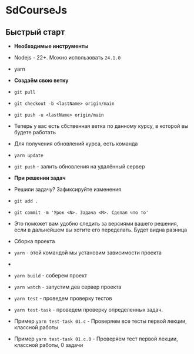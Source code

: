 # SdCourseJs



## Быстрый старт

- **Необходимые инструменты**
- Nodejs - 22+. Можно использовать `24.1.0`
- yarn

- **Создаём свою ветку**
- `git pull`
- `git checkout -b <lastName> origin/main`
- `git push -u <lastName> origin/main`
- Теперь у вас есть сбственная ветка по данному курсу, в которой вы будете работать
- Для получения обновлений курса, есть команда
- `yarn update`
- `git push` - залить обновления на удалённый сервер


- **При решении задач**
- Решили задачу? Зафиксируйте изменения
- `git add .`
- `git commit -m 'Урок <N>. Задача <M>. Сделал что то'`
- Это поможет вам удобно следить за версиями вашего решения, если в дальнейшем вы хотите его переделать. Будет видна разница

- Сборка проекта
- `yarn` - этой командой мы установим зависимости проекта
- 
- `yarn build` - соберем проект
- `yarn watch` - запустим дев сервер проекта
- `yarn test` - проведем проверку тестов
- `yarn test-task` - проведем проверку определенных задач. 
- Пример `yarn test-task 01.c` - Проверяем все тесты первой лекции, классной работы
- Пример `yarn test-task 01.c.0` - Проверяем тест первой лекции, классной работы, 0 задачи
